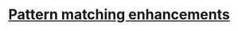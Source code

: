 # [Pattern matching enhancements](https://docs.microsoft.com/zh-tw/dotnet/csharp/whats-new/csharp-9#pattern-matching-enhancements)

